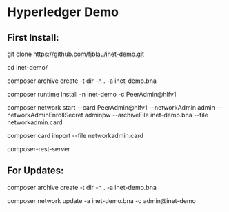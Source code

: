 # Hyperledger Demo

## First Install:

git clone https://github.com/fjblau/inet-demo.git

cd inet-demo/

composer archive create -t dir -n . -a inet-demo.bna

composer runtime install -n inet-demo -c PeerAdmin@hlfv1

composer network start --card PeerAdmin@hlfv1 --networkAdmin admin --networkAdminEnrollSecret adminpw --archiveFile inet-demo.bna --file networkadmin.card

composer card import --file networkadmin.card

composer-rest-server

## For Updates:

composer archive create -t dir -n . -a inet-demo.bna

composer network update  -a inet-demo.bna -c admin@inet-demo
